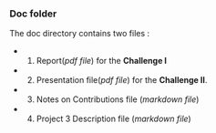 ### Doc folder

The doc directory contains two files :
- 1. Report(*pdf file*) for the **Challenge I**
- 2. Presentation file(*pdf file*) for the  **Challenge II**. 
- 3. Notes on Contributions file (*markdown file*)
- 4. Project 3 Description file (*markdown file*)
